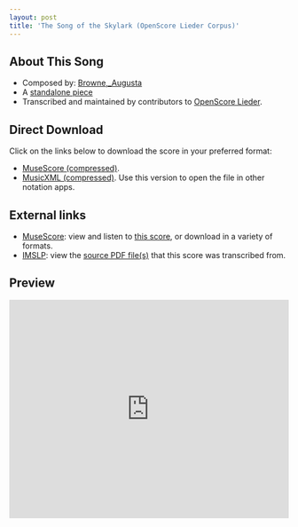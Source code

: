 ```yaml
---
layout: post
title: 'The Song of the Skylark (OpenScore Lieder Corpus)'
---
```


## About This Song

- Composed by: [Browne,_Augusta](https://fourscoreandmore.org/openscore/lieder/Browne,_Augusta)
- A [standalone piece](https://fourscoreandmore.org/openscore/lieder/Browne,_Augusta/_)
- Transcribed and maintained by contributors to [OpenScore Lieder].

[OpenScore Lieder]: https://musescore.com/openscore-lieder-corpus

## Direct Download

Click on the links below to download the score in your preferred format:
- [MuseScore (compressed)](https://github.com/openscore/lieder/blob/main/scores/Browne,_Augusta/_/The_Song_of_the_Skylark/lc6589315.mscz?raw=true).
- [MusicXML (compressed)](https://github.com/openscore/lieder/blob/main/scores/Browne,_Augusta/_/The_Song_of_the_Skylark/lc6589315.mxl?raw=true). Use this version to open the file in other notation apps.

## External links

- [MuseScore]: view and listen to [this score][MuseScore], or download in a variety of formats.
- [IMSLP]: view the [source PDF file(s)][IMSLP] that this score was transcribed from.

[MuseScore]: https://musescore.com/score/6589315
[IMSLP]: https://imslp.org/wiki/Special:ReverseLookup/534482

## Preview

<iframe width="100%" height="394" src="https://musescore.com/openscore-lieder-corpus/scores/6589315/embed" frameborder="0" allowfullscreen allow="autoplay; fullscreen"></iframe>
